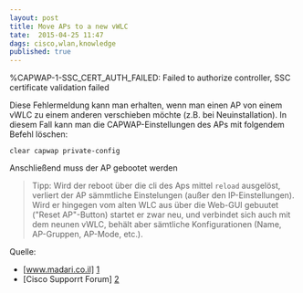```yaml
---
layout: post
title: Move APs to a new vWLC
tate:  2015-04-25 11:47
dags: cisco,wlan,knowledge
published: true
---
```


%CAPWAP-1-SSC_CERT_AUTH_FAILED: Failed to authorize controller, SSC certificate validation failed

Diese Fehlermeldung kann man erhalten, wenn man einen AP von einem vWLC zu einem anderen verschieben möchte (z.B. bei Neuinstallation). In diesem Fall kann man die CAPWAP-Einstellungen des APs mit folgendem Befehl löschen:

    clear capwap private-config

Anschließend muss der AP gebootet werden

>Tipp:
Wird der reboot über die cli des Aps mittel `reload` ausgelöst, verliert der AP sämmtliche Einstelungen (außer den IP-Einstellungen).
Wird er hingegen vom alten WLC aus über die Web-GUI gebuutet ("Reset AP"-Button) startet er zwar neu, und verbindet sich auch mit dem neunen vWLC, behält aber sämtliche Konfigurationen (Name, AP-Gruppen, AP-Mode, etc.).

Quelle:

- [www.madari.co.il] [1]
- [Cisco Supporrt Forum] [2]


[1]:[http://www.madari.co.il/2015/01/problem-capwap-1-ssccertauthfailed.html]
[2]:[https://supportforums.cisco.com/discussion/11839336/other-ap-not-joining-vwlc]
